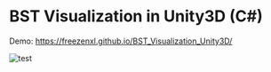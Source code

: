 # BST Visualization in Unity3D (C#)

Demo: https://freezenxl.github.io/BST_Visualization_Unity3D/


![test](https://user-images.githubusercontent.com/64265868/116978469-6d2e7880-accc-11eb-8d1c-6d2cc4da9208.gif)
